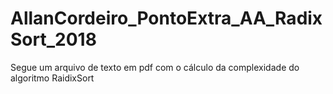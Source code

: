 # AllanCordeiro_PontoExtra_AA_RadixSort_2018
Segue um arquivo de texto em pdf com o cálculo da complexidade do algoritmo RaidixSort

